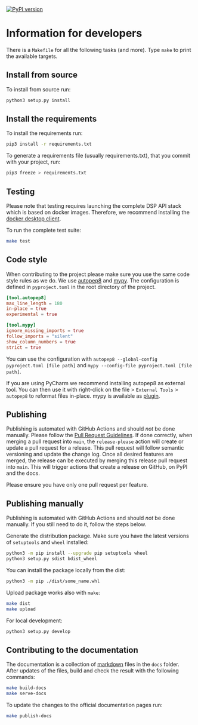 [![PyPI version](https://badge.fury.io/py/dsp-tools.svg)](https://badge.fury.io/py/dsp-tools)

# Information for developers

There is a `Makefile` for all the following tasks (and more). Type `make` to print the available targets.

## Install from source

To install from source run:

```bash
python3 setup.py install
```

## Install the requirements

To install the requirements run:

```bash
pip3 install -r requirements.txt
```

To generate a requirements file (usually requirements.txt), that you commit with your project, run:

```bash
pip3 freeze > requirements.txt
```

## Testing

Please note that testing requires launching the complete DSP API stack which is based on docker images. Therefore, we recommend
installing the [docker desktop client](https://www.docker.com/products).

To run the complete test suite:

```bash
make test
```

## Code style

When contributing to the project please make sure you use the same code style rules as we do. We use
[autopep8](https://pypi.org/project/autopep8/) and [mypy](https://pypi.org/project/mypy/). The configuration is defined
in `pyproject.toml` in the root directory of the project.

```toml
[tool.autopep8]
max_line_length = 180
in-place = true
experimental = true

[tool.mypy]
ignore_missing_imports = true
follow_imports = "silent"
show_column_numbers = true
strict = true
```

You can use the configuration with `autopep8 --global-config pyproject.toml [file path]` and `mypy --config-file pyproject.toml
[file path]`.

If you are using PyCharm we recommend installing autopep8 as external tool. You can then use it with right-click on the
file > `External Tools` > `autopep8` to reformat files in-place. mypy is available as
[plugin](https://plugins.jetbrains.com/plugin/11086-mypy).

## Publishing

Publishing is automated with GitHub Actions and should _not_ be done manually. Please follow the
[Pull Request Guidelines](https://docs.dasch.swiss/developers/dsp/contribution/#pull-request-guidelines). If done correctly, when
merging a pull request into `main`, the `release-please` action will create or update a pull request for a release. This pull
request will follow semantic versioning and update the change log. Once all desired features are merged, the release can be
executed by merging this release pull request into `main`. This will trigger actions that create a release on GitHub, on PyPI and
the docs.

Please ensure you have only one pull request per feature.

## Publishing manually

Publishing is automated with GitHub Actions and should _not_ be done manually. If you still need to do it, follow the steps below.

Generate the distribution package. Make sure you have the latest versions of `setuptools` and `wheel` installed:

```bash
python3 -m pip install --upgrade pip setuptools wheel
python3 setup.py sdist bdist_wheel
```

You can install the package locally from the dist:

```bash
python3 -m pip ./dist/some_name.whl
```

Upload package works also with `make`:

```bash
make dist
make upload
```

For local development:

```bash
python3 setup.py develop
```

## Contributing to the documentation

The documentation is a collection of [markdown](https://en.wikipedia.org/wiki/Markdown) files in the `docs` folder.  
After updates of the files, build and check the result with the following commands:

```bash
make build-docs
make serve-docs 
```

To update the changes to the official documentation pages run:

```bash
make publish-docs
```
